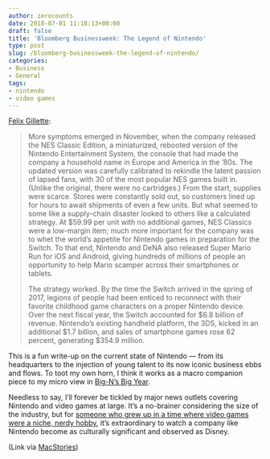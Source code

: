 ```yaml
---
author: zerocounts
date: 2018-07-01 11:18:13+00:00
draft: false
title: 'Bloomberg Businessweek: The Legend of Nintendo'
type: post
slug: /bloomberg-businessweek-the-legend-of-nintendo/
categories:
- Business
- General
tags:
- nintendo
- video games
---
```


[Felix Gillette](https://www.bloomberg.com/news/features/2018-06-21/how-nintendo-s-switch-helped-the-japanese-gaming-giant-win-again):

> More symptoms emerged in November, when the company released the NES Classic Edition, a miniaturized, rebooted version of the Nintendo Entertainment System, the console that had made the company a household name in Europe and America in the ’80s. The updated version was carefully calibrated to rekindle the latent passion of lapsed fans, with 30 of the most popular NES games built in. (Unlike the original, there were no cartridges.) From the start, supplies were scarce. Stores were constantly sold out, so customers lined up for hours to await shipments of even a few units. But what seemed to some like a supply-chain disaster looked to others like a calculated strategy. At $59.99 per unit with no additional games, NES Classics were a low-margin item; much more important for the company was to whet the world’s appetite for Nintendo games in preparation for the Switch. To that end, Nintendo and DeNA also released Super Mario Run for iOS and Android, giving hundreds of millions of people an opportunity to help Mario scamper across their smartphones or tablets.
>
> The strategy worked. By the time the Switch arrived in the spring of 2017, legions of people had been enticed to reconnect with their favorite childhood game characters on a proper Nintendo device. Over the next fiscal year, the Switch accounted for $6.8 billion of revenue. Nintendo’s existing handheld platform, the 3DS, kicked in an additional $1.7 billion, and sales of smartphone games rose 62 percent, generating $354.9 million.

This is a fun write-up on the current state of Nintendo — from its headquarters to the injection of young talent to its now iconic business ebbs and flows. To toot my own horn, I think it works as a macro companion piece to my micro view in [Big-N’s Big Year](/2017/11/28/big-ns-big-year/).

Needless to say, I’ll forever be tickled by major news outlets covering Nintendo and video games at large. It’s a no-brainer considering the size of the industry, but for [someone who grew up in a time where video games were a niche, nerdy hobby](/2013/10/15/1985-burst-and-bloom/), it’s extraordinary to watch a company like Nintendo become as culturally significant and observed as Disney.

(Link via [MacStories](https://club.macstories.net/))
